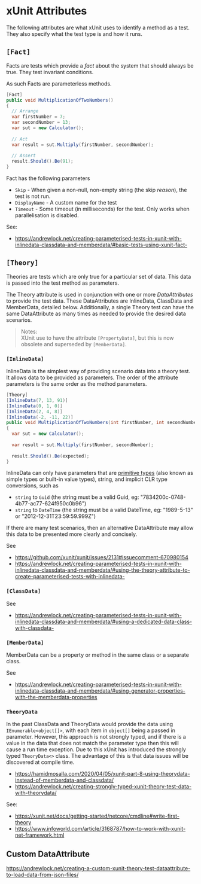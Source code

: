 # xUnit Attributes

The following attributes are what xUnit uses to identify a method as a test. They also specify what the test type is and how it runs.

## `[Fact]`

Facts are tests which provide a _fact_ about the system that should always be true. They test invariant conditions.

As such Facts are parameterless methods.

```C#
[Fact]
public void MultiplicationOfTwoNumbers()
{
  // Arrange
  var firstNumber = 7;
  var secondNumber = 13;
  var sut = new Calculator();
  
  // Act
  var result = sut.Multiply(firstNumber, secondNumber);
  
  // Assert
  result.Should().Be(91);
}
```

Fact has the following parameters
- `Skip` - When given a non-null, non-empty string (the skip *reason*), the test is not run.
- `DisplayName` - A custom name for the test
- `Timeout` - Some timeout (in milliseconds) for the test. Only works when parallelisation is disabled.

See:
- https://andrewlock.net/creating-parameterised-tests-in-xunit-with-inlinedata-classdata-and-memberdata/#basic-tests-using-xunit-fact-

## `[Theory]`

Theories are tests which are only true for a particular set of data. This data is passed into the test method as parameters.

The Theory attribute is used in conjunction with one or more *DataAttributes* to provide the test data.
These DataAttributes are InlineData, ClassData and MemberData, detailed below.
Additionally, a single Theory test can have the same DataAttribute as many times as needed to provide the desired data scenarios.

> Notes:  
> XUnit use to have the attribute `[PropertyData]`, but this is now obsolete and superseded by `[MemberData]`.


### `[InlineData]`

InlineData is the simplest way of providing scenario data into a theory test. It allows data to be provided as parameters. The order of the attribute parameters is the same order as the method parameters.

```C#
[Theory]
[InlineData(7, 13, 91)]
[InlineData(0, 1, 0)]
[InlineData(2, 4, 8)]
[InlineData(-2, -11, 22)]
public void MultiplicationOfTwoNumbers(int firstNumber, int secondNumber, int expected)
{
  var sut = new Calculator();
  
  var result = sut.Multiply(firstNumber, secondNumber);
  
  result.Should().Be(expected);
}
```

InlineData can only have parameters that are [primitive types](https://github.com/robertlarkins/software-engineering-glossary/blob/master/Types.md#primitive-or-simple) (also known as simple types or built-in value types), string, and implicit CLR type conversions, such as
- `string` to `Guid` (the string must be a valid Guid, eg: "7834200c-0748-4b77-ac77-624f950c0b96")
- `string` to `DateTime` (the string must be a valid DateTime, eg: "1989-5-13" or "2012-12-31T23:59:59.999Z")

If there are many test scenarios, then an alternative DataAttribute may allow this data to be presented more clearly and concisely.

See
- https://github.com/xunit/xunit/issues/2131#issuecomment-670980154
- https://andrewlock.net/creating-parameterised-tests-in-xunit-with-inlinedata-classdata-and-memberdata/#using-the-theory-attribute-to-create-parameterised-tests-with-inlinedata-


### `[ClassData]`


See
- https://andrewlock.net/creating-parameterised-tests-in-xunit-with-inlinedata-classdata-and-memberdata/#using-a-dedicated-data-class-with-classdata-


### `[MemberData]`

MemberData can be a property or method in the same class or a separate class.

See
- https://andrewlock.net/creating-parameterised-tests-in-xunit-with-inlinedata-classdata-and-memberdata/#using-generator-properties-with-the-memberdata-properties


### `TheoryData`

In the past ClassData and TheoryData would provide the data using `IEnumerable<object[]>`, with each item in `object[]` being a passed in parameter.
However, this approach is not strongly typed, and if there is a value in the data that does not match the parameter type then this will cause a run time exception.
Due to this xUnit has introduced the strongly typed `TheoryData<>` class. The advantage of this is that data issues will be discovered at compile time.

- https://hamidmosalla.com/2020/04/05/xunit-part-8-using-theorydata-instead-of-memberdata-and-classdata/
- https://andrewlock.net/creating-strongly-typed-xunit-theory-test-data-with-theorydata/

See:
- https://xunit.net/docs/getting-started/netcore/cmdline#write-first-theory
- https://www.infoworld.com/article/3168787/how-to-work-with-xunit-net-framework.html


## Custom DataAttribute

https://andrewlock.net/creating-a-custom-xunit-theory-test-dataattribute-to-load-data-from-json-files/

